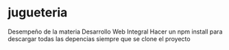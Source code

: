 # jugueteria
Desempeño de la materia Desarrollo Web Integral
Hacer un npm install para descargar todas las depencias siempre que se clone el proyecto
